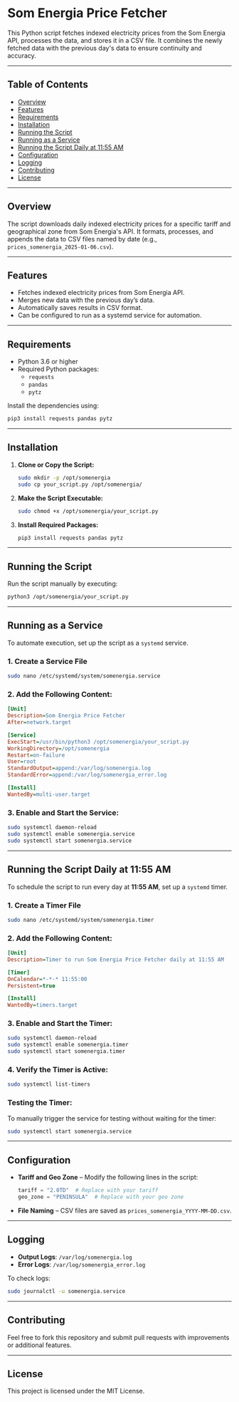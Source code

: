 # Som Energia Price Fetcher

This Python script fetches indexed electricity prices from the Som Energia API, processes the data, and stores it in a CSV file. It combines the newly fetched data with the previous day's data to ensure continuity and accuracy.

---

## Table of Contents
- [Overview](#overview)
- [Features](#features)
- [Requirements](#requirements)
- [Installation](#installation)
- [Running the Script](#running-the-script)
- [Running as a Service](#running-as-a-service)
- [Running the Script Daily at 11:55 AM](#running-the-script-daily-at-1155-am)
- [Configuration](#configuration)
- [Logging](#logging)
- [Contributing](#contributing)
- [License](#license)

---

## Overview
The script downloads daily indexed electricity prices for a specific tariff and geographical zone from Som Energia's API. It formats, processes, and appends the data to CSV files named by date (e.g., `prices_somenergia_2025-01-06.csv`).

---

## Features
- Fetches indexed electricity prices from Som Energia API.
- Merges new data with the previous day’s data.
- Automatically saves results in CSV format.
- Can be configured to run as a systemd service for automation.

---

## Requirements
- Python 3.6 or higher
- Required Python packages:
  - `requests`
  - `pandas`
  - `pytz`

Install the dependencies using:
```bash
pip3 install requests pandas pytz
```

---

## Installation
1. **Clone or Copy the Script:**
   ```bash
   sudo mkdir -p /opt/somenergia
   sudo cp your_script.py /opt/somenergia/
   ```

2. **Make the Script Executable:**
   ```bash
   sudo chmod +x /opt/somenergia/your_script.py
   ```

3. **Install Required Packages:**
   ```bash
   pip3 install requests pandas pytz
   ```

---

## Running the Script
Run the script manually by executing:
```bash
python3 /opt/somenergia/your_script.py
```

---

## Running as a Service
To automate execution, set up the script as a `systemd` service.

### 1. Create a Service File
```bash
sudo nano /etc/systemd/system/somenergia.service
```

### 2. Add the Following Content:
```ini
[Unit]
Description=Som Energia Price Fetcher
After=network.target

[Service]
ExecStart=/usr/bin/python3 /opt/somenergia/your_script.py
WorkingDirectory=/opt/somenergia
Restart=on-failure
User=root
StandardOutput=append:/var/log/somenergia.log
StandardError=append:/var/log/somenergia_error.log

[Install]
WantedBy=multi-user.target
```

### 3. Enable and Start the Service:
```bash
sudo systemctl daemon-reload
sudo systemctl enable somenergia.service
sudo systemctl start somenergia.service
```

---

## Running the Script Daily at 11:55 AM
To schedule the script to run every day at **11:55 AM**, set up a `systemd` timer.

### 1. Create a Timer File
```bash
sudo nano /etc/systemd/system/somenergia.timer
```

### 2. Add the Following Content:
```ini
[Unit]
Description=Timer to run Som Energia Price Fetcher daily at 11:55 AM

[Timer]
OnCalendar=*-*-* 11:55:00
Persistent=true

[Install]
WantedBy=timers.target
```

### 3. Enable and Start the Timer:
```bash
sudo systemctl daemon-reload
sudo systemctl enable somenergia.timer
sudo systemctl start somenergia.timer
```

### 4. Verify the Timer is Active:
```bash
sudo systemctl list-timers
```

### Testing the Timer:
To manually trigger the service for testing without waiting for the timer:
```bash
sudo systemctl start somenergia.service
```

---

## Configuration
- **Tariff and Geo Zone** – Modify the following lines in the script:
   ```python
   tariff = "2.0TD"  # Replace with your tariff
   geo_zone = "PENINSULA"  # Replace with your geo zone
   ```

- **File Naming** – CSV files are saved as `prices_somenergia_YYYY-MM-DD.csv`.

---

## Logging
- **Output Logs**: `/var/log/somenergia.log`
- **Error Logs**: `/var/log/somenergia_error.log`

To check logs:
```bash
sudo journalctl -u somenergia.service
```

---

## Contributing
Feel free to fork this repository and submit pull requests with improvements or additional features.

---

## License
This project is licensed under the MIT License.
```